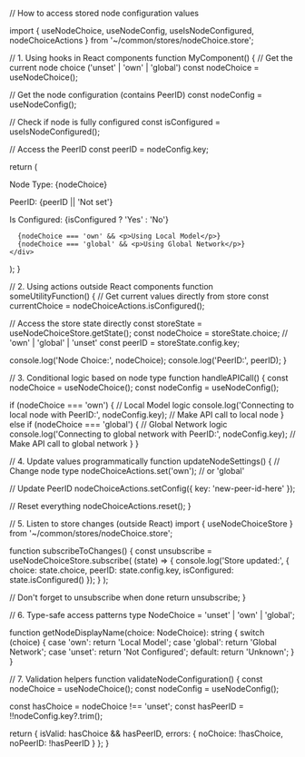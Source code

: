 // How to access stored node configuration values

import { 
  useNodeChoice, 
  useNodeConfig, 
  useIsNodeConfigured,
  nodeChoiceActions 
} from '~/common/stores/nodeChoice.store';

// 1. Using hooks in React components
function MyComponent() {
  // Get the current node choice ('unset' | 'own' | 'global')
  const nodeChoice = useNodeChoice();
  
  // Get the node configuration (contains PeerID)
  const nodeConfig = useNodeConfig();
  
  // Check if node is fully configured
  const isConfigured = useIsNodeConfigured();

  // Access the PeerID
  const peerID = nodeConfig.key;

  return (
    <div>
      <p>Node Type: {nodeChoice}</p>
      <p>PeerID: {peerID || 'Not set'}</p>
      <p>Is Configured: {isConfigured ? 'Yes' : 'No'}</p>
      
      {nodeChoice === 'own' && <p>Using Local Model</p>}
      {nodeChoice === 'global' && <p>Using Global Network</p>}
    </div>
  );
}

// 2. Using actions outside React components
function someUtilityFunction() {
  // Get current values directly from store
  const currentChoice = nodeChoiceActions.isConfigured();
  
  // Access the store state directly
  const storeState = useNodeChoiceStore.getState();
  const nodeChoice = storeState.choice; // 'own' | 'global' | 'unset'
  const peerID = storeState.config.key;
  
  console.log('Node Choice:', nodeChoice);
  console.log('PeerID:', peerID);
}

// 3. Conditional logic based on node type
function handleAPICall() {
  const nodeChoice = useNodeChoice();
  const nodeConfig = useNodeConfig();
  
  if (nodeChoice === 'own') {
    // Local Model logic
    console.log('Connecting to local node with PeerID:', nodeConfig.key);
    // Make API call to local node
  } else if (nodeChoice === 'global') {
    // Global Network logic
    console.log('Connecting to global network with PeerID:', nodeConfig.key);
    // Make API call to global network
  }
}

// 4. Update values programmatically
function updateNodeSettings() {
  // Change node type
  nodeChoiceActions.set('own'); // or 'global'
  
  // Update PeerID
  nodeChoiceActions.setConfig({ key: 'new-peer-id-here' });
  
  // Reset everything
  nodeChoiceActions.reset();
}

// 5. Listen to store changes (outside React)
import { useNodeChoiceStore } from '~/common/stores/nodeChoice.store';

function subscribeToChanges() {
  const unsubscribe = useNodeChoiceStore.subscribe(
    (state) => {
      console.log('Store updated:', {
        choice: state.choice,
        peerID: state.config.key,
        isConfigured: state.isConfigured()
      });
    }
  );
  
  // Don't forget to unsubscribe when done
  return unsubscribe;
}

// 6. Type-safe access patterns
type NodeChoice = 'unset' | 'own' | 'global';

function getNodeDisplayName(choice: NodeChoice): string {
  switch (choice) {
    case 'own':
      return 'Local Model';
    case 'global':
      return 'Global Network';
    case 'unset':
      return 'Not Configured';
    default:
      return 'Unknown';
  }
}

// 7. Validation helpers
function validateNodeConfiguration() {
  const nodeChoice = useNodeChoice();
  const nodeConfig = useNodeConfig();
  
  const hasChoice = nodeChoice !== 'unset';
  const hasPeerID = !!nodeConfig.key?.trim();
  
  return {
    isValid: hasChoice && hasPeerID,
    errors: {
      noChoice: !hasChoice,
      noPeerID: !hasPeerID
    }
  };
}